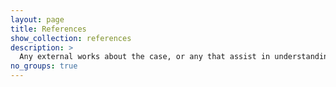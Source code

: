 ```yaml
---
layout: page
title: References
show_collection: references
description: >
  Any external works about the case, or any that assist in understanding background/context/technical details.
no_groups: true
---
```


[Books]: references/books.md
[Articles]:references/articles
[Videos]: references/videos
[Websites]: references/websites
